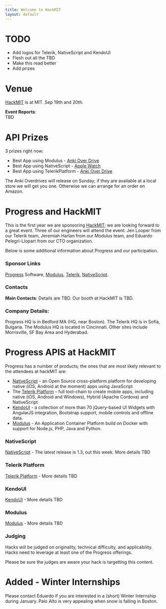 ```yaml
---
title: Welcome to HackMIT
layout: default
---
```

 
# TODO
* Add logos for Telerik, NativeScript and KendoUI
* Flesh out all the TBD
* Make this read better
* Add prizes

# Venue
  [HackMIT][] is at MIT.  Sep 19th and 20th.
  
**Event Reports**:  
  TBD
 
# API Prizes
3 prizes right now:

* Best App using Modulus - [Anki Over Drive](https://anki.com/en-us)
* Best App using NativeScript - [Apple Watch](http://www.apple.com/watch/)
* Best App using TelerikPlatform - [Anki Over Drive](https://anki.com/en-us)

The Anki Overdrives will release on Sunday; if they are available at a local store we will get you one.  Otherwise we can arrange for an order on Amazon.


# Progress and HackMIT

This is the first year we are sponsoring [HackMIT](http://hackmit.org); we are looking forward to a great event.
Three of our engineers will attend the event:
Jen Looper from our Telerik team, Jeremiah Harlan from our Modulus team,
and Eduardo Pelegri-Llopart from our CTO organization.

Below is some additional information about Progress and our participation.


### Sponsor Links
   [Progress](http://progress.com) Software, [Modulus](http://modulus.io), [Telerik](http://telerik.com), [NativeScript](http://nativescript.org).

### Contacts
**Main Contacts**: Details are TBD.  Our booth at HackMIT is TBD.

### Company Details:
   Progress HQ is in Bedford MA (HQ, near Boston).  The Telerik HQ is in Sofia, Bulgaria.  The Modulus HQ is located in Cincinnati.  Other sites include Morrisville, SF Bay Area and Hyderabad.

# Progress APIS at HackMIT

Progress has a number of products; the ones that are most likely relevant to the attendees at hackMIT are:

* [NativeScript](http://nativescript.org) - an Open Source cross-platform platform for developing native (iOS, Android at the moment) apps using JavaScript
* The [Telerik Platform](http://www.telerik.com/platform#overview) - full tool-chain to create mobile apps, including native (iOS, Android and Windows), Hybrid (Apache Cordova) and NativeScript
* [KendoUI](http://www.telerik.com/kendo-ui) - a collection of more than 70 jQuery-based UI Widgets with AngularJS integration, Bootstrap support, mobile controls and offline data. 
* [Modulus](http://modulus.io) - An Application Container Platform build on Docker with support for Node.js, PHP, Java and Python.

### NativeScript
[NativeScript](http://nativescript.org) - The latest release is 1.3, out this week.  More details TBD

### Telerik Platform
[Telerik Platform](http://www.telerik.com/platform#overview) - More details TBD

### KendoUI
[KendoUI](http://www.telerik.com/kendo-ui) - More details TBD

### Modulus
[Modulus](http://modulus.io) - More details TBD


### Judging
Hacks will be judged on originality, technical difficulty, and applicability.  Hacks need to leverage at least one of the Progress offerings.

Please be sure the judges are aware your hack is targetting this content.

# Added - Winter Internships

Please contact Eduardo if you are interested in a (short) Winter Internship during January.  Palo Alto is very appealing when snow is falling in Boston.
   
[HackMIT]: http://hackmit.org

